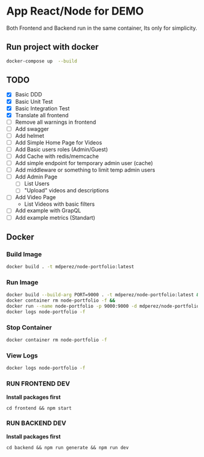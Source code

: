 # App React/Node for DEMO

Both Frontend and Backend run in the same container, Its only for simplicity.

## Run project with docker

```sh
docker-compose up  --build
```

## TODO

- [x] Basic DDD
- [x] Basic Unit Test
- [x] Basic Integration Test
- [x] Translate all frontend
- [ ] Remove all warnings in frontend
- [ ] Add swagger
- [ ] Add helmet
- [ ] Add Simple Home Page for Videos
- [ ] Add Basic users roles (Admin/Guest)
- [ ] Add Cache with redis/memcache
- [ ] Add simple endpoint for temporary admin user (cache)
- [ ] Add middleware or something to limit temp admin users
- [ ] Add Admin Page
  - [ ] List Users
  - [ ] "Upload" videos and descriptions
- [ ] Add Video Page
  - List Videos with basic filters
- [ ] Add example with GrapQL
- [ ] Add example metrics (Standart)

## Docker

### Build Image

```sh
docker build . -t mdperez/node-portfolio:latest
```

### Run Image

```sh
docker build --build-arg PORT=9000 . -t mdperez/node-portfolio:latest &&
docker container rm node-portfolio -f &&
docker run --name node-portfolio -p 9000:9000 -d mdperez/node-portfolio:latest &&
docker logs node-portfolio -f
```

### Stop Container

```sh
docker container rm node-portfolio -f
```

### View Logs

```sh
docker logs node-portfolio -f
```

### RUN FRONTEND DEV

**Install packages first**

```
cd frontend && npm start
```

### RUN BACKEND DEV

**Install packages first**

```
cd backend && npm run generate && npm run dev
```
